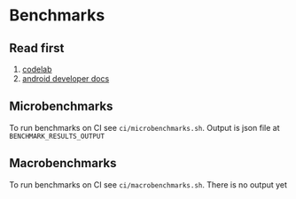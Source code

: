 # Benchmarks

## Read first

1. [codelab](https://developer.android.com/topic/performance/benchmarking/benchmarking-in-ci)
2. [android developer docs](https://developer.android.com/codelabs/android-baseline-profiles-improve)

## Microbenchmarks

To run benchmarks on CI see `ci/microbenchmarks.sh`. Output is json file
at `BENCHMARK_RESULTS_OUTPUT`

## Macrobenchmarks

To run benchmarks on CI see `ci/macrobenchmarks.sh`. There is no output yet
